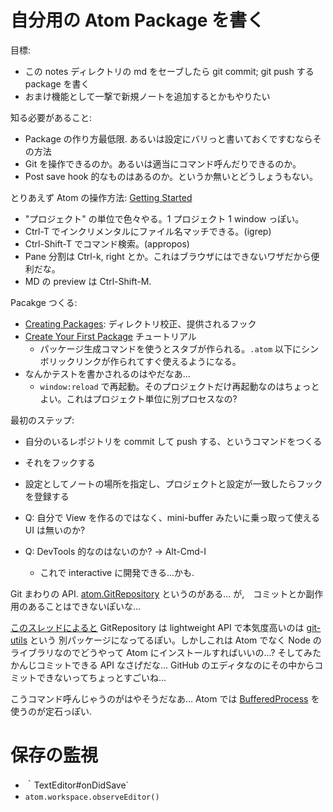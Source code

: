 
# 自分用の Atom Package を書く

目標:

 * この notes ディレクトリの md をセーブしたら git commit; git push する package を書く
 * おまけ機能として一撃で新規ノートを追加するとかもやりたい

知る必要があること:

 * Package の作り方最低限. あるいは設定にバリっと書いておくですむならその方法
 * Git を操作できるのか。あるいは適当にコマンド呼んだりできるのか。
 * Post save hook 的なものはあるのか。というか無いとどうしょうもない。

とりあえず Atom の操作方法: [Getting Started](https://atom.io/docs/v0.158.0/getting-started)

* "プロジェクト" の単位で色々やる。1 プロジェクト 1 window っぽい。
* Ctrl-T でインクリメンタルにファイル名マッチできる。(igrep)
* Ctrl-Shift-T でコマンド検索。(appropos)
* Pane 分割は Ctrl-k, right とか。これはブラウザにはできないワザだから便利だな。
* MD の preview は Ctrl-Shift-M.

Pacakge つくる:

 * [Creating Packages](https://atom.io/docs/v0.158.0/creating-a-package): ディレクトリ校正、提供されるフック
 * [Create Your First Package](https://atom.io/docs/v0.158.0/your-first-package) チュートリアル
   * パッケージ生成コマンドを使うとスタブが作られる。`.atom` 以下にシンボリックリンクが作られてすぐ使えるようになる。
 * なんかテストを書かされるのはやだなあ...
   * `window:reload` で再起動。そのプロジェクトだけ再起動なのはちょっとよい。これはプロジェクト単位に別プロセスなの?

最初のステップ:

 * 自分のいるレポジトリを commit して push する、というコマンドをつくる
 * それをフックする
 * 設定としてノートの場所を指定し、プロジェクトと設定が一致したらフックを登録する

 * Q: 自分で View を作るのではなく、mini-buffer みたいに乗っ取って使える UI は無いのか?
 * Q: DevTools 的なのはないのか? -> Alt-Cmd-I
   * これで interactive に開発できる...かも.

Git まわりの API. [atom.GitRepository](https://atom.io/docs/api/v0.158.0/GitRepository) というのがある...
が,　コミットとか副作用のあることはできないぽいな...

[このスレッドによると](https://discuss.atom.io/t/git-interaction-commands/1159/6)
GitRepository は lightweight API で本気度高いのは [git-utils](http://atom.github.io/git-utils/) という
別パッケージになってるぽい。しかしこれは Atom でなく Node のライブラリなのでどうやって Atom にインストールすればいいの...?
そしてみたかんじコミットできる API なさげだな... GitHub のエディタなのにその中からコミットできないってちょっとすごいね...

こうコマンド呼んじゃうのがはやそうだなあ...
Atom では [BufferedProcess](https://atom.io/docs/api/v0.158.0/BufferedProcess)
を使うのが定石っぽい.

# 保存の監視

 * ｀TextEditor#onDidSave`
 * `atom.workspace.observeEditor()`
